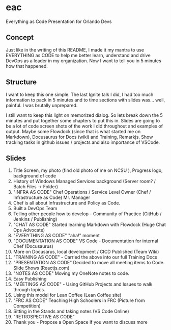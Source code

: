 # eac

Everything as Code Presentation for Orlando Devs

## Concept

Just like in the writing of this README, I made it my mantra to use EVERYTHING as CODE to help me better learn, understand and drive DevOps as a leader in my organization. Now I want to tell you in 5 minutes how that happened.

## Structure

I want to keep this one simple. The last Ignite talk I did, I had too much information to pack in 5 minutes and to time sections with slides was... well, painful. I was brutally unprepared.

I still want to keep this light on memorized dialog. So lets break down the 5 minutes and put together some chapters to put this in. Slides are going to be a lot of code screen shots of the work I did throughout and examples of output. Maybe some Flowdock (since that is what started me on Markdown), Docusaurus for Docs (wiki) and Training, Remarkjs. Show tracking tasks in github issues / projects and also importance of VSCode.

## Slides

1. Title Screen, my photo (find old photo of me on NCSU ), Progress logo, background of code
2. History of Windows Managed Services background (Server room? / Batch Files -> Folder)
3. "INFRA AS CODE" Chef Operations / Service Level Owner (Chef / Infrastructure as Code) Mr. Manager
4. Chef is all about Infrastructure and Policy as Code.
5. Built a DevOps Team
6. Telling other people how to develop - Community of Practice (GitHub / Jenkins / Publishing)
7. "CHAT AS CODE" Started learning Markdown with Flowdock (Huge Chat Ops Advocate)
8. "EVERYTHING AS CODE" "aha!" moment
9. "DOCUMENTATION AS CODE" VS Code - Documentation for internal Chef (Docusaurus)
10. More on Docusarus, local development / CICD Published (Team Wiki)
11. "TRAINING AS CODE" - Carried the above into our full Training Docs
12. "PRESENTATION AS CODE" Decided to move all meeting items to Code. Slide Shows (Reactjs.com)
13. "NOTES AS CODE" Moving my OneNote notes to code.
14. Easy Publishing
15. "MEETINGS AS CODE" - Using GitHub Projects and Issues to walk through topics.
16. Using this model for Lean Coffee (Lean Coffee site)
17. "FRC AS CODE" Teaching High Schoolers in FRC (Picture from Competition)
18. Sitting in the Stands and taking notes (VS Code Online)
19. "RETROSPECTIVE AS CODE"
20. Thank you - Propose a Open Space if you want to discuss more
